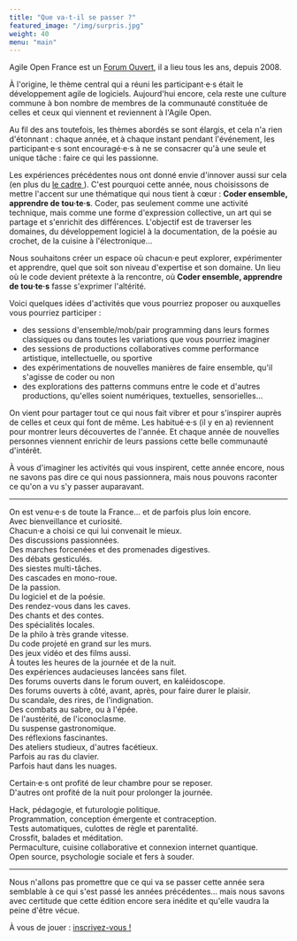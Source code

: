 ```yaml
---
title: "Que va-t-il se passer ?"
featured_image: "/img/surpris.jpg"
weight: 40
menu: "main"
---
```


Agile Open France est un [Forum Ouvert](https://fr.wikipedia.org/wiki/M%C3%A9thodologie_Forum_Ouvert),
il a lieu tous les ans, depuis 2008.

À l'origine, le thème central qui a réuni les participant·e·s était le
développement agile de logiciels. Aujourd'hui encore, cela reste une culture
commune à bon nombre de membres de la communauté constituée de celles et ceux
qui viennent et reviennent à l'Agile Open.

Au fil des ans toutefois, les thèmes abordés se sont élargis, et cela n'a rien
d'étonnant : chaque année, et à chaque instant pendant l'événement, les
participant·e·s sont encouragé·e·s à ne se consacrer qu'à une seule et unique
tâche : faire ce qui les passionne.

Les expériences précédentes nous ont donné envie d'innover aussi sur cela (en plus du [le cadre ]("/conduite/")). C'est pourquoi cette année, nous choisissons de mettre l'accent sur une thématique qui nous tient à cœur : **Coder ensemble, apprendre de tou·te·s**. Coder, pas seulement comme une activité technique, mais comme une forme d'expression collective, un art qui se partage et s'enrichit des différences. L'objectif est de traverser les domaines, du développement logiciel à la documentation, de la poésie au crochet, de la cuisine à l'électronique...

Nous souhaitons créer un espace où chacun·e peut explorer, expérimenter et apprendre, quel que soit son niveau d'expertise et son domaine. Un lieu où le code devient prétexte à la rencontre, où **Coder ensemble, apprendre de tou·te·s** fasse s'exprimer l'altérité.

Voici quelques idées d'activités que vous pourriez proposer ou auxquelles vous pourriez participer :

- des sessions d'ensemble/mob/pair programming dans leurs formes classiques ou dans toutes les variations que vous pourriez imaginer
- des sessions de productions collaboratives comme performance artistique, intellectuelle, ou sportive
- des expérimentations de nouvelles manières de faire ensemble, qu'il s'agisse de coder ou non
- des explorations des patterns communs entre le code et d'autres productions, qu'elles soient numériques, textuelles, sensorielles…

On vient pour partager tout ce qui nous fait vibrer et pour s'inspirer auprès de celles et ceux qui font de même. Les habitué·e·s (il y en a)
reviennent pour montrer leurs découvertes de l'année. Et chaque année de
nouvelles personnes viennent enrichir de leurs passions cette belle communauté
d'intérêt.

À vous d'imaginer les activités qui vous inspirent, cette année encore, nous ne savons pas dire ce qui nous passionnera, mais nous pouvons raconter ce qu'on a vu s'y passer auparavant.

---

On est venu·e·s de toute la France… et de parfois plus loin encore.  
Avec bienveillance et curiosité.  
Chacun·e a choisi ce qui lui convenait le mieux.  
Des discussions passionnées.  
Des marches forcenées et des promenades digestives.  
Des débats gesticulés.  
Des siestes multi-tâches.  
Des cascades en mono-roue.  
De la passion.  
Du logiciel et de la poésie.  
Des rendez-vous dans les caves.  
Des chants et des contes.  
Des spécialités locales.  
De la philo à très grande vitesse.  
Du code projeté en grand sur les murs.  
Des jeux vidéo et des films aussi.  
À toutes les heures de la journée et de la nuit.  
Des expériences audacieuses lancées sans filet.  
Des forums ouverts dans le forum ouvert, en kaléidoscope.  
Des forums ouverts à côté, avant, après, pour faire durer le plaisir.  
Du scandale, des rires, de l'indignation.  
Des combats au sabre, ou à l'épée.  
De l'austérité, de l'iconoclasme.  
Du suspense gastronomique.  
Des réflexions fascinantes.  
Des ateliers studieux, d'autres facétieux.  
Parfois au ras du clavier.  
Parfois haut dans les nuages.  

Certain·e·s ont profité de leur chambre pour se reposer.  
D'autres ont profité de la nuit pour prolonger la journée.  

Hack, pédagogie, et futurologie politique.  
Programmation, conception émergente et contraception.  
Tests automatiques, culottes de règle et parentalité.  
Crossfit, balades et méditation.  
Permaculture, cuisine collaborative et connexion internet quantique.  
Open source, psychologie sociale et fers à souder.  

---

Nous n'allons pas promettre que ce qui va se passer cette année sera
semblable à ce qui s'est passé les années précédentes… mais nous
savons avec certitude que cette édition encore sera inédite et qu'elle
vaudra la peine d'être vécue.

À vous de jouer : [inscrivez-vous !](../inscription)
